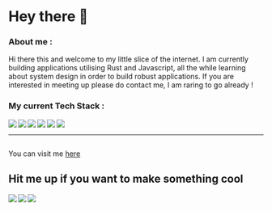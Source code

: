 <h1>Hey there 👋</h1>

<h3>About me : </h3>
Hi there this and welcome to my little slice of the internet. I am currently building applications utilising Rust and Javascript, all the while learning about system design in order to build robust applications.
If you are interested in meeting up please do contact me, I am raring to go already !

<h3> My current Tech Stack : </h3>
<img align="left" src="https://img.icons8.com/color/48/000000/python--v1.png"/> 
<img align="left" src="https://www.rust-lang.org/logos/rust-logo-64x64.png"/>
<img align="left" src="https://img.icons8.com/color/48/000000/c-programming.png"/>
<img align="left" src="https://img.icons8.com/ultraviolet/40/000000/react--v1.png"/>
<img align="left" src="https://img.icons8.com/color/48/000000/nodejs.png"/>
<img  src="https://img.icons8.com/color/48/000000/mongodb.png"/>


<hr />


<img alt="" src="http://github-profile-summary-cards.vercel.app/api/cards/most-commit-language?username=Mohamed-Ayaan358&theme=github_dark" />


You can visit me [here](https://mayaan.xyz)

<h2> Hit me up if you want to make something cool </h2>

[<img src="https://img.icons8.com/color/48/000000/linkedin.png"/>][linkedin]
[<img align="left" src="https://img.icons8.com/fluent/48/000000/instagram-new.png"/>][instagram]
[<img align="left" src="https://img.icons8.com/fluent/48/000000/gmail.png"/>][email]

[linkedin]: https://www.linkedin.com/in/mohamed-ayaan-1750311b8/
[instagram]: https://www.instagram.com/ayaan_8/
[email]: mailto:ayaan35813@gmail.com
